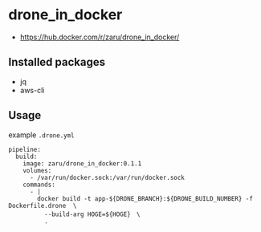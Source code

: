 # drone_in_docker

- https://hub.docker.com/r/zaru/drone_in_docker/

## Installed packages

- jq
- aws-cli

## Usage

example `.drone.yml`

```
pipeline:
  build:
    image: zaru/drone_in_docker:0.1.1
    volumes:
      - /var/run/docker.sock:/var/run/docker.sock
    commands:
      - |
        docker build -t app-${DRONE_BRANCH}:${DRONE_BUILD_NUMBER} -f Dockerfile.drone  \
          --build-arg HOGE=${HOGE}　\
          .
```
